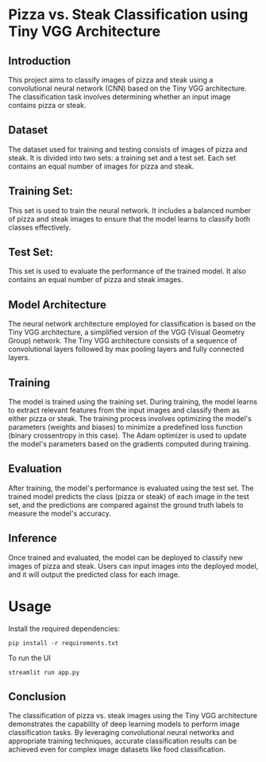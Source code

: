 # Pizza vs. Steak Classification using Tiny VGG Architecture
## Introduction
This project aims to classify images of pizza and steak using a convolutional neural network (CNN) based on the Tiny VGG architecture. The classification task involves determining whether an input image contains pizza or steak.

## Dataset
The dataset used for training and testing consists of images of pizza and steak. It is divided into two sets: a training set and a test set. Each set contains an equal number of images for pizza and steak.

## Training Set: 
This set is used to train the neural network. It includes a balanced number of pizza and steak images to ensure that the model learns to classify both classes effectively.

## Test Set: 
This set is used to evaluate the performance of the trained model. It also contains an equal number of pizza and steak images.

## Model Architecture
The neural network architecture employed for classification is based on the Tiny VGG architecture, a simplified version of the VGG (Visual Geometry Group) network. The Tiny VGG architecture consists of a sequence of convolutional layers followed by max pooling layers and fully connected layers.

## Training
The model is trained using the training set. During training, the model learns to extract relevant features from the input images and classify them as either pizza or steak. The training process involves optimizing the model's parameters (weights and biases) to minimize a predefined loss function (binary crossentropy in this case). The Adam optimizer is used to update the model's parameters based on the gradients computed during training.

## Evaluation
After training, the model's performance is evaluated using the test set. The trained model predicts the class (pizza or steak) of each image in the test set, and the predictions are compared against the ground truth labels to measure the model's accuracy.

## Inference
Once trained and evaluated, the model can be deployed to classify new images of pizza and steak. Users can input images into the deployed model, and it will output the predicted class for each image.

# Usage
Install the required dependencies:
```
pip install -r requirements.txt
```
To run the UI
```
streamlit run app.py
```
## Conclusion
The classification of pizza vs. steak images using the Tiny VGG architecture demonstrates the capability of deep learning models to perform image classification tasks. By leveraging convolutional neural networks and appropriate training techniques, accurate classification results can be achieved even for complex image datasets like food classification.